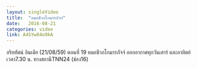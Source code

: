 ```yaml
---
layout: singleVideo
title:  "หมอชีวกโกมารภัจจ์"
date:   2016-08-21
categories: video
link: A4SYw84o9kA
---
```


อริยทัศน์ อินเดีย (21/08/59) ตอนที่ 19
หมอชีวกโกมารภัจจ์ 
ออกอากาศทุกวันเสาร์ และอาทิตย์ เวลา7.30 น. ทางสถานีTNN24 (ช่อง16)